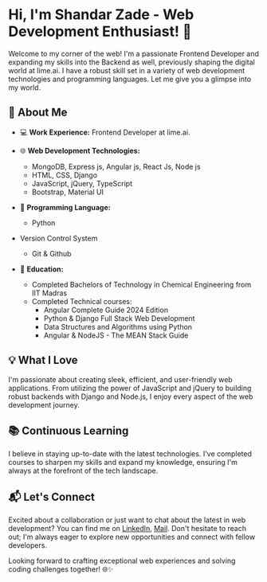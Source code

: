 # Hi, I'm Shandar Zade - Web Development Enthusiast! 👋

Welcome to my corner of the web! I'm a passionate Frontend Developer and expanding my skills into the Backend as well, previously shaping the digital world at lime.ai. I have a robust skill set in a variety of web development technologies and programming languages. Let me give you a glimpse into my world.

## 🚀 About Me

- 💻 **Work Experience:** Frontend Developer at lime.ai.
- 🌐 **Web Development Technologies:**
  - MongoDB, Express js, Angular js, React Js, Node js
  - HTML, CSS, Django
  - JavaScript, jQuery, TypeScript
  - Bootstrap, Material UI

- 🐍 **Programming Language:**
  - Python
 
- Version Control System
  - Git & Github

- 📘 **Education:**
  - Completed Bachelors of Technology in Chemical Engineering from IIT Madras
  - Completed Technical courses:
    - Angular Complete Guide 2024 Edition
    - Python & Django Full Stack Web Development
    - Data Structures and Algorithms using Python
    - Angular & NodeJS - The MEAN Stack Guide

## 💡 What I Love

I'm passionate about creating sleek, efficient, and user-friendly web applications. From utilizing the power of JavaScript and jQuery to building robust backends with Django and Node.js, I enjoy every aspect of the web development journey.

## 📚 Continuous Learning

I believe in staying up-to-date with the latest technologies. I've completed courses to sharpen my skills and expand my knowledge, ensuring I'm always at the forefront of the tech landscape.

## 📬 Let's Connect

Excited about a collaboration or just want to chat about the latest in web development? You can find me on [LinkedIn](https://www.linkedin.com/in/shandar-zade-446784227/), [Mail](shandarzade358@gmail.com). Don't hesitate to reach out; I'm always eager to explore new opportunities and connect with fellow developers.

Looking forward to crafting exceptional web experiences and solving coding challenges together! 🌐✨
